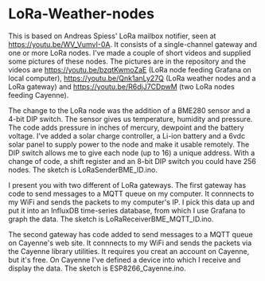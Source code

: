 # LoRa-Weather-nodes
This is based on Andreas Spiess' LoRa mailbox notifier, seen at https://youtu.be/WV_VumvI-0A. It consists of a singIe-channel gateway and one or more LoRa nodes. I've made a couple of short videos and supplied some pictures of these nodes. The pictures are in the repository and the videos are https://youtu.be/bzqtKwmoZaE (LoRa node feeding Grafana on local computer), https://youtu.be/Qnk1anLy27Q (LoRa weather nodes and a LoRa gateway) and https://youtu.be/R6djJ7CDpwM (two LoRa nodes feeding Cayenne).

The change to the LoRa node was the addition of a BME280 sensor and a 4-bit DIP switch. The sensor gives us temperature, humidity and pressure. The code adds pressure in inches of mercury, dewpoint and the battery voltage. I've added a solar charge controller, a Li-ion battery and a 6vdc solar panel to supply power to the node and make it usable remotely. The DIP switch allows me to give each node (up to 16) a unique address. With a change of code, a shift register and an 8-bit DIP switch you could have 256 nodes. The sketch is LoRaSenderBME_ID.ino.

I present you with two different of LoRa gateways. The first gateway has code to send messages to a MQTT queue on my computer. It connnects to my WiFi and sends the packets to my computer's IP. I pick this data up and put it into an InfluxDB time-series database, from which I use Grafana to graph the data. The sketch is LoRaReceiverBME_MQTT_ID.ino.

The second gateway has code added to send messages to a MQTT queue on Cayenne's web site. It connnects to my WiFi and sends the packets via the Cayenne library utilities. It requires you creat an account on Cayenne, but it's free. On Cayenne I've defined a device into which I receive and display the data. The sketch is ESP8266_Cayenne.ino.
